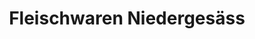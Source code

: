 ---
title: "Fleischwaren Niedergesäss"
url: /luedenscheid/fleischwaren-niedergesaess/
shop: Metzgerei
---